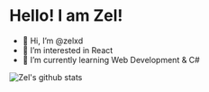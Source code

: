 # Hello! I am Zel!
- 👋 Hi, I’m @zelxd
- 👀 I’m interested in React
- 🌱 I’m currently learning Web Development & C#

![Zel's github stats](https://github-readme-stats.vercel.app/api?username=zelxd)
